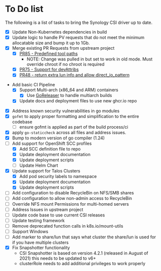 # To Do list

The following is a list of tasks to bring the Synology CSI driver up to date.

- [x] Update Non-Kubernetes dependencies in build
- [x] Update logic to handle PV requests that do not meet the minimum allocatable size and bump it up to 1Gb.
- [x] Merge existing PR Requests from upstream project
   - [x] [PR85 - Predefined tool paths](https://github.com/SynologyOpenSource/synology-csi/pull/85)
       - NOTE: Change was pulled in but set to work in old mode. Must override chroot if no chroot is required
   - [X] [PR75 - Support for devAttribs](https://github.com/SynologyOpenSource/synology-csi/pull/75)
   - [X] [PR48 - return extra lun info and allow direct_io_pattern](https://github.com/SynologyOpenSource/synology-csi/pull/48)
- Add basic CI Pipeline
     - [x] Support Multi-arch (x86_64 and ARM) containers
       - [x] Use [GoReleaser](https://goreleaser.com/) to handle multiarch builds
     - [x] Update docs and deployment files to use new ghcr.io repo
- [x] Address known security vulnerabilities in go modules
- [x] `gofmt` to apply proper formatting and simplification to the entire codebase
  - [ ] ensure gofmt is applied as part of the build process/ci 
- [x] apply `go-staticcheck` across all files and address issues.
- [x] Bump to modern version of go compiler (1.24)
- [ ] Add support for OpenShift SCC profiles
  - [x] Add SCC definition file to repo
  - [x] Update deployment documentation
  - [x] Update deployment scripts
  - [ ] Update Helm Chart
- [x] Update support for Talos Clusters
  - [x] Add pod security labels to namespace 
  - [x] Update deployment documentation
  - [x] Update deployment scripts
- [ ] Add configuration to disable RecycleBin on NFS/SMB shares
- [ ] Add configuration to allow non-admin access to RecycleBin
- [ ] Override NFS mount Permissions for multi-homed servers
- [ ] Address Issues in upstream project
- [ ] Update code base to use current CSI releases
- [ ] Update testing framework
- [ ] Remove deprecated function calls in k8s.io/mount-utils
- [ ] Support Windows
- [ ] Add marker to share/lun that says what cluster the share/lun is used for if you have multiple clusters
- [x] Fix Snapshotter functionality
  - CSI Snapshotter is based on version 4.2.1 (released in August of 2021) this needs to be updated to v6+
  - clusterRole needs to add additional privileges to work properly
